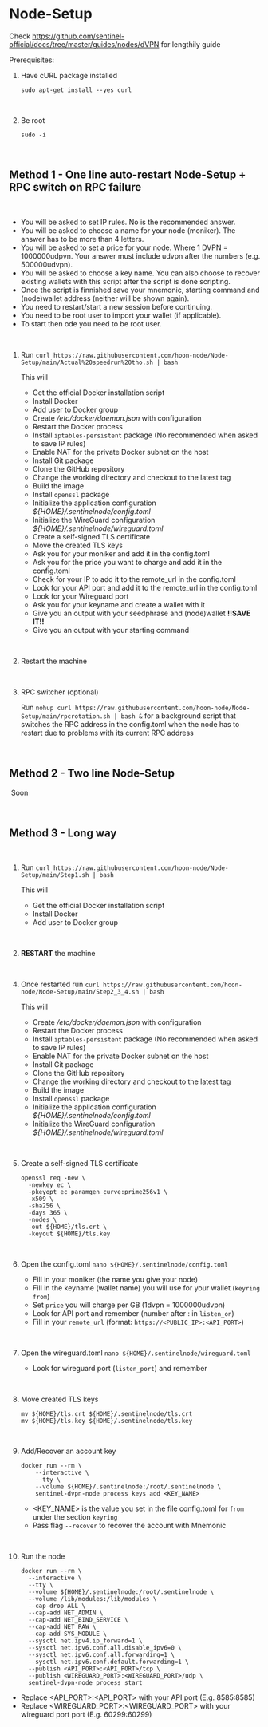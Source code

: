 # Node-Setup

Check https://github.com/sentinel-official/docs/tree/master/guides/nodes/dVPN for lengthily guide

Prerequisites:
1. Have cURL package installed

    ```sudo apt-get install --yes curl```

‎

2. Be root

    ```sudo -i```
    
‎

  
## Method 1 - One line auto-restart Node-Setup + RPC switch on RPC failure
    

‎


* You will be asked to set IP rules. No is the recommended answer.
* You will be asked to choose a name for your node (moniker). The answer has to be more than 4 letters.
* You will be asked to set a price for your node. Where 1 DVPN = 1000000udpvn. Your answer must include udvpn after the numbers (e.g. 500000udvpn).
* You will be asked to choose a key name. You can also choose to recover existing wallets with this script after the script is done scripting.
* Once the script is finnished save your mnemonic, starting command and (node)wallet address (neither will be shown again).
* You need to restart/start a new session before continuing.
* You need to be root user to import your wallet (if applicable).
* To start then ode you need to be root user.

    
‎


1. Run `curl https://raw.githubusercontent.com/hoon-node/Node-Setup/main/Actual%20speedrun%20tho.sh | bash`

    This will 
    * Get the official Docker installation script
    * Install Docker
    * Add user to Docker group
    * Create */etc/docker/daemon.json* with configuration
    * Restart the Docker process
    * Install `iptables-persistent` package (No recommended when asked to save IP rules)
    * Enable NAT for the private Docker subnet on the host
    * Install Git package
    * Clone the GitHub repository
    * Change the working directory and checkout to the latest tag
    * Build the image
    * Install `openssl` package
    * Initialize the application configuration *${HOME}/.sentinelnode/config.toml*
    * Initialize the WireGuard configuration *${HOME}/.sentinelnode/wireguard.toml*
    * Create a self-signed TLS certificate
    * Move the created TLS keys
    * Ask you for your moniker and add it in the config.toml
    * Ask you for the price you want to charge and add it in the config.toml
    * Check for your IP to add it to the remote_url in the config.toml
    * Look for your API port and add it to the remote_url in the config.toml
    * Look for your Wireguard port
    * Ask you for your keyname and create a wallet with it
    * Give you an output with your seedphrase and (node)wallet **!!SAVE IT!!**
    * Give you an output with your starting command
    
‎

2. Restart the machine

‎


3. RPC switcher (optional)

    Run `nohup curl https://raw.githubusercontent.com/hoon-node/Node-Setup/main/rpcrotation.sh | bash &` for a background script that switches the RPC address in the config.toml when the node has to restart due to problems with its current RPC address



‎


## Method 2 - Two line Node-Setup

‎
Soon

‎



## Method 3 - Long way

‎


1. Run `curl https://raw.githubusercontent.com/hoon-node/Node-Setup/main/Step1.sh | bash`

    This will 
    * Get the official Docker installation script
    * Install Docker
    * Add user to Docker group

‎


2. **RESTART** the machine
    
‎

4. Once restarted run `curl https://raw.githubusercontent.com/hoon-node/Node-Setup/main/Step2_3_4.sh | bash`
    
    This will 
    * Create */etc/docker/daemon.json* with configuration
    * Restart the Docker process
    * Install `iptables-persistent` package (No recommended when asked to save IP rules)
    * Enable NAT for the private Docker subnet on the host
    * Install Git package
    * Clone the GitHub repository
    * Change the working directory and checkout to the latest tag
    * Build the image
    * Install `openssl` package
    * Initialize the application configuration *${HOME}/.sentinelnode/config.toml*
    * Initialize the WireGuard configuration *${HOME}/.sentinelnode/wireguard.toml*


‎

5. Create a self-signed TLS certificate

    ```
    openssl req -new \
      -newkey ec \
      -pkeyopt ec_paramgen_curve:prime256v1 \
      -x509 \
      -sha256 \
      -days 365 \
      -nodes \
      -out ${HOME}/tls.crt \
      -keyout ${HOME}/tls.key
    ```

‎

6. Open the config.toml `nano ${HOME}/.sentinelnode/config.toml`

   * Fill in your moniker (the name you give your node)
   * Fill in the keyname (wallet name) you will use for your wallet (`keyring` `from`)
   * Set `price` you will charge per GB (1dvpn = 1000000udvpn)
   * Look for API port and remember (number after : in `listen_on`)
   * Fill in your `remote_url` (format: `https://<PUBLIC_IP>:<API_PORT>`)

‎

7. Open the wireguard.toml `nano ${HOME}/.sentinelnode/wireguard.toml`
  
   * Look for wireguard port (`listen_port`) and remember

‎

8. Move created TLS keys

    ```
    mv ${HOME}/tls.crt ${HOME}/.sentinelnode/tls.crt
    mv ${HOME}/tls.key ${HOME}/.sentinelnode/tls.key
    ```

‎

9. Add/Recover an account key


    ```
    docker run --rm \
        --interactive \
        --tty \
        --volume ${HOME}/.sentinelnode:/root/.sentinelnode \
        sentinel-dvpn-node process keys add <KEY_NAME>
    ```

   * <KEY_NAME> is the value you set in the file config.toml for `from` under the section `keyring`
   * Pass flag `--recover` to recover the account with Mnemonic

‎

10. Run the node

    ```
    docker run --rm \
      --interactive \
      --tty \
      --volume ${HOME}/.sentinelnode:/root/.sentinelnode \
      --volume /lib/modules:/lib/modules \
      --cap-drop ALL \
      --cap-add NET_ADMIN \
      --cap-add NET_BIND_SERVICE \
      --cap-add NET_RAW \
      --cap-add SYS_MODULE \
      --sysctl net.ipv4.ip_forward=1 \
      --sysctl net.ipv6.conf.all.disable_ipv6=0 \
      --sysctl net.ipv6.conf.all.forwarding=1 \
      --sysctl net.ipv6.conf.default.forwarding=1 \
      --publish <API_PORT>:<API_PORT>/tcp \
      --publish <WIREGUARD_PORT>:<WIREGUARD_PORT>/udp \
      sentinel-dvpn-node process start
    ```
   * Replace <API_PORT>:<API_PORT> with your API port (E.g. 8585:8585)
   * Replace <WIREGUARD_PORT>:<WIREGUARD_PORT> with your wireguard port port (E.g. 60299:60299)
    


